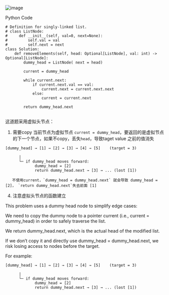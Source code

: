 ![image](https://github.com/user-attachments/assets/8f95efbb-056e-4a05-aac8-638226f620f8)



Python Code 
```
# Definition for singly-linked list.
# class ListNode:
#     def __init__(self, val=0, next=None):
#         self.val = val
#         self.next = next
class Solution:
    def removeElements(self, head: Optional[ListNode], val: int) -> Optional[ListNode]:
        dummy_head = ListNode( next = head) 

        current = dummy_head 

        while current.next:
            if current.next.val == val: 
                current.next = current.next.next 
            else: 
                current = current.next 

        return dummy_head.next 


```

这道题采用虚拟头节点： 
1. 需要copy 当前节点为虚拟节点 `current = dummy_head`，要返回的是虚拟节点的下一个节点，如果不copy，丢失`head`，导致taget value 之前的值消失
   
```   
[dummy_head] → [1] → [2] → [3] → [4] → [5]    (target = 3)

      |
      └─ if dummy_head moves forward: 
             dummy_head = [2] 
             return dummy_head.next → [3] → ... (lost [1])
   
   不使用current，`dummy_head = dummy_head.next` 就会导致 dummy_head = [2]， `return dummy_head.next`失去前面 [1]
``` 
4. 注意虚拟头节点的函数建立

This problem uses a dummy head node to simplify edge cases:

We need to copy the dummy node to a pointer current (i.e., current = dummy_head) in order to safely traverse the list.

We return dummy_head.next, which is the actual head of the modified list. 

If we don’t copy it and directly use dummy_head = dummy_head.next, we risk losing access to nodes before the target.

For example:
```
[dummy_head] → [1] → [2] → [3] → [4] → [5]    (target = 3)

      |
      └─ if dummy_head moves forward: 
             dummy_head = [2] 
             return dummy_head.next → [3] → ... (lost [1])
```
   
   
